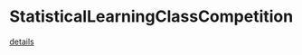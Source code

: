 # StatisticalLearningClassCompetition

[details](https://www.tau.ac.il/~saharon/StatsLearn2018/Competition18.htm)

